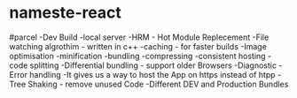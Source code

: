 # nameste-react

#parcel
-Dev Build
-local server
-HRM - Hot Module Replecement
-File watching algrothim - written in c++
-caching - for faster builds
-Image optimisation
-minification
-bundling
-compressing
-consistent hosting
-code splitting
-Differential bundling - support older Browsers
-Diagnostic 
-Error handling
-It gives us a way to host the App on https instead of htpp
-Tree Shaking - remove unused Code
-Different DEV and Production Bundles